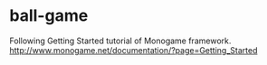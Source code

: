 # ball-game

Following Getting Started tutorial of Monogame framework. http://www.monogame.net/documentation/?page=Getting_Started
